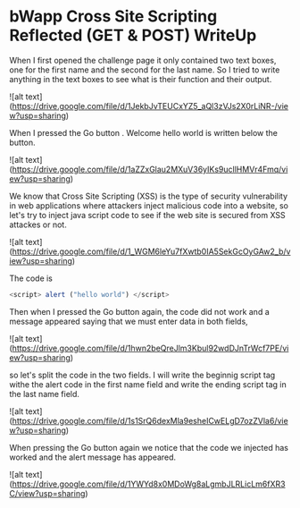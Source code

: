 # bWapp Cross Site Scripting Reflected (GET & POST) WriteUp

When I first opened the challenge page it only contained two text boxes, one for the first name and the second for the last name.
So I tried to write anything in the text boxes to see what is their function and their output.

![alt text] (https://drive.google.com/file/d/1JekbJvTEUCxYZ5_aQl3zVJs2X0rLiNR-/view?usp=sharing)

When I pressed the Go button . Welcome hello world is written below the button. 

![alt text] (https://drive.google.com/file/d/1aZZxGlau2MXuV36yIKs9ucllHMVr4Fmq/view?usp=sharing)

We know that Cross Site Scripting (XSS) is the type of security vulnerability in web applications where attackers inject malicious code 
into a website, so let's try to inject java script code to see if the web site is secured from XSS attackes or not.

![alt text] (https://drive.google.com/file/d/1_WGM6leYu7fXwtb0IA5SekGcOyGAw2_b/view?usp=sharing)

The code is 

``` javascript 
<script> alert ("hello world") </script>
```

Then when I pressed the Go button again, the code did not work and a message appeared saying that we must enter data in both fields,

![alt text] (https://drive.google.com/file/d/1hwn2beQreJlm3Kbul92wdDJnTrWcf7PE/view?usp=sharing)

so let's split the code in the two fields.
I will write the beginnig script tag withe the alert code in the first name field and write the ending script tag in the last name field.

![alt text] (https://drive.google.com/file/d/1s1SrQ6dexMla9esheICwELgD7ozZVla6/view?usp=sharing)

When pressing the Go button again we notice that the code we injected has worked and the alert message has appeared.

![alt text] (https://drive.google.com/file/d/1YWYd8x0MDoWg8aLgmbJLRLicLm6fXR3C/view?usp=sharing)



